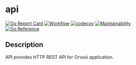 # api

[![Go Report Card](https://goreportcard.com/badge/github.com/orvosi/api)](https://goreportcard.com/report/github.com/orvosi/api)
[![Workflow](https://github.com/orvosi/api/workflows/Test/badge.svg)](https://github.com/orvosi/api/actions)
[![codecov](https://codecov.io/gh/orvosi/api/branch/master/graph/badge.svg?token=WA9A65NFR9)](https://codecov.io/gh/orvosi/api)
[![Maintainability](https://api.codeclimate.com/v1/badges/3fa0f93762298b7ae7bc/maintainability)](https://codeclimate.com/github/orvosi/api/maintainability)
[![Go Reference](https://pkg.go.dev/badge/github.com/orvosi/api.svg)](https://pkg.go.dev/github.com/orvosi/api)

## Description

API provides HTTP REST API for Orvosi application.